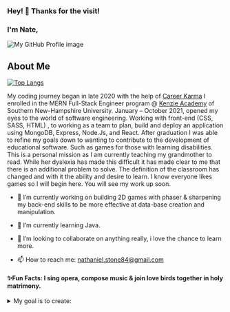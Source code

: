 
### Hey! 👋  Thanks for the visit!

### I'm Nate,

![My GitHub Profile image](https://github.com/natone14.png)

##  About Me

[![Top Langs](https://github-readme-stats.vercel.app/api/top-langs/?username=natone14&layout=compact)](https://github.com/natone14/github-readme-stats)


    
My coding journey began in late 2020  with the help of [Career Karma](https://www.google.com/url?sa=t&rct=j&q=&esrc=s&source=web&cd=&cad=rja&uact=8&ved=2ahUKEwjYps30soL0AhXgRjABHfv9CkMQFnoECAYQAQ&url=https%3A%2F%2Fcareerkarma.com%2F&usg=AOvVaw2pw-bY3RZP_ZY7sKp_KYIf) I enrolled in the MERN Full-Stack Engineer program @ [Kenzie Academy](https://www.kenzie.academy/) of Southern New-Hampshire University. January – October 2021, opened my eyes to the world of software engineering.  Working with front-end (CSS, SASS, HTML) , to working as a team to plan, build and deploy an application using MongoDB, Express, Node.Js, and React. After graduation I was able to refine my goals down to wanting to contribute to the development of educational software. Such as games for those with learning disabilities. This is a personal mission as I am currently teaching my grandmother to read. While her dyslexia has made this difficult it has made clear to me that there is an additional problem to solve. The definition of the classroom has changed and with it the ability and desire to learn. I know everyone likes games so I will begin here. You will see my work up soon.

- 🔭 I’m currently working on building 2D games with phaser & sharpening my back-end skills to be more effective at data-base creation and manipulation.

- 🌱 I’m currently learning Java.

- 👯 I’m looking to collaborate on anything really, i love the chance to learn more.

- 📫 How to reach me:  <a>nathaniel.stone84@gmail.com</a>

#### ✨Fun Facts: I sing opera, compose music & join love birds together in holy matrimony.

<details>
  <summary>My goal is to create:</summary>
  
  #### Tools for learning With dislexia
  
  #### Software that can be of use to the elderly 
  
  #### Applications that are accessible to anyone
  
  
  </details>






<!--
**natone14/natone14** is a ✨ _special_ ✨ repository because its `README.md` (this file) appears on your GitHub profile.

Here are some ideas to get you started:

- 🤔 I’m looking for help with ...
- 💬 Ask me about ...
- 😄 Pronouns: ...
-->
